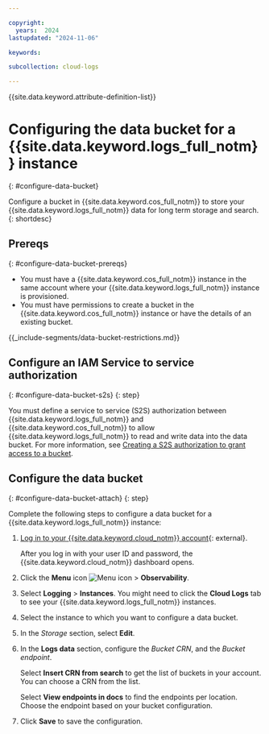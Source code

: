 ```yaml
---

copyright:
  years:  2024
lastupdated: "2024-11-06"

keywords:

subcollection: cloud-logs

---
```


{{site.data.keyword.attribute-definition-list}}


# Configuring the data bucket for a {{site.data.keyword.logs_full_notm}} instance
{: #configure-data-bucket}

Configure a bucket in {{site.data.keyword.cos_full_notm}} to store your {{site.data.keyword.logs_full_notm}} data for long term storage and search.
{: shortdesc}


## Prereqs
{: #configure-data-bucket-prereqs}

- You must have a {{site.data.keyword.cos_full_notm}} instance in the same account where your {{site.data.keyword.logs_full_notm}} instance is provisioned.
- You must have permissions to create a bucket in the {{site.data.keyword.cos_full_notm}} instance or have the details of an existing bucket.


{{_include-segments/data-bucket-restrictions.md}}

## Configure an IAM Service to service authorization
{: #configure-data-bucket-s2s}
{: step}

You must define a service to service (S2S) authorization between {{site.data.keyword.logs_full_notm}} and {{site.data.keyword.cos_full_notm}} to allow {{site.data.keyword.logs_full_notm}} to read and write data into the data bucket. For more information, see [Creating a S2S authorization to grant access to a bucket](/docs/cloud-logs?topic=cloud-logs-iam-service-auth-cos).


## Configure the data bucket
{: #configure-data-bucket-attach}
{: step}

Complete the following steps to configure a data bucket for a {{site.data.keyword.logs_full_notm}} instance:

1. [Log in to your {{site.data.keyword.cloud_notm}} account](https://cloud.ibm.com/login){: external}.

	After you log in with your user ID and password, the {{site.data.keyword.cloud_notm}} dashboard opens.

2. Click the **Menu** icon ![Menu icon](../icons/icon_hamburger.svg) &gt; **Observability**.

3. Select **Logging** &gt; **Instances**. You might need to click the **Cloud Logs** tab to see your {{site.data.keyword.logs_full_notm}} instances.

4. Select the instance to which you want to configure a data bucket.

5. In the *Storage* section, select **Edit**.

6. In the **Logs data** section, configure the *Bucket CRN*, and the *Bucket endpoint*.

    Select **Insert CRN from search** to get the list of buckets in your account. You can choose a CRN from the list.

    Select **View endpoints in docs** to find the endpoints per location. Choose the endpoint based on your bucket configuration.

7. Click **Save** to save the configuration.
